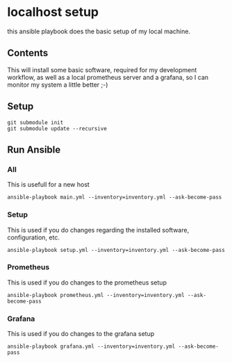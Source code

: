 # localhost setup

this ansible playbook does the basic setup of my local machine.

## Contents

This will install some basic software, required for my development workflow, as well as a local prometheus server and a grafana, so I can monitor my system a little better ;-)

## Setup

```
git submodule init
git submodule update --recursive
```

## Run Ansible

### All

This is usefull for a new host

```
ansible-playbook main.yml --inventory=inventory.yml --ask-become-pass
```

### Setup

This is used if you do changes regarding the installed software, configuration, etc.

```
ansible-playbook setup.yml --inventory=inventory.yml --ask-become-pass
```


### Prometheus

This is used if you do changes to the prometheus setup

```
ansible-playbook prometheus.yml --inventory=inventory.yml --ask-become-pass
```

### Grafana

This is used if you do changes to the grafana setup

```
ansible-playbook grafana.yml --inventory=inventory.yml --ask-become-pass
```


